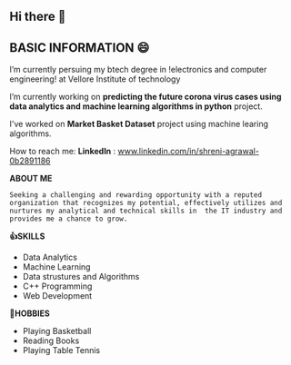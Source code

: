 ## Hi there 👋

<!--
**shreni123/shreni123** is a ✨ _special_ ✨ repository because its `README.md` (this file) appears on your GitHub profile
-->
## BASIC INFORMATION :smile:

I’m currently persuing my btech degree in !electronics and computer engineering! at Vellore Institute of technology

I’m currently working on **predicting the future corona virus cases using data analytics and machine learning algorithms in python** project.

I've worked on **Market Basket Dataset** project using machine learing algorithms.

How to reach me: **LinkedIn** : www.linkedin.com/in/shreni-agrawal-0b2891186



 
 
 **ABOUT ME**
 ``` 
Seeking a challenging and rewarding opportunity with a reputed organization that recognizes my potential, effectively utilizes and nurtures my analytical and technical skills in  the IT industry and provides me a chance to grow. 
 ```


**:+1:SKILLS**

 * Data Analytics
 * Machine Learning
 * Data strustures and Algorithms
 * C++ Programming
 * Web Development
 
 
 **:girl:HOBBIES**
  
  * Playing Basketball
  * Reading Books
  * Playing Table Tennis

